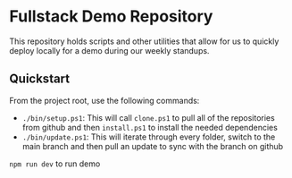 # Fullstack Demo Repository

This repository holds scripts and other utilities that allow for us to quickly deploy locally for a demo during our weekly standups.

## Quickstart

From the project root, use the following commands:

- `./bin/setup.ps1`: This will call `clone.ps1` to pull all of the repositories from github and then `install.ps1` to install the needed dependencies
- `./bin/update.ps1`: This will iterate through every folder, switch to the main branch and then pull an update to sync with the branch on github

`npm run dev` to run demo
